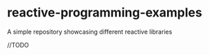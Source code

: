 # reactive-programming-examples
A simple repository showcasing different reactive libraries 

//TODO

